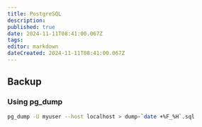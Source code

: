 ```yaml
---
title: PostgreSQL
description: 
published: true
date: 2024-11-11T08:41:00.067Z
tags: 
editor: markdown
dateCreated: 2024-11-11T08:41:00.067Z
---
```


## Backup
### Using pg_dump
```bash
pg_dump -U myuser --host localhost > dump-`date +%F_%H`.sql
```